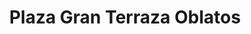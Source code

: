 ---
title: "Plaza Gran Terraza Oblatos"
url: /guadalajara/plaza-gran-terraza-oblatos/
shop: Einkaufszentrum
---